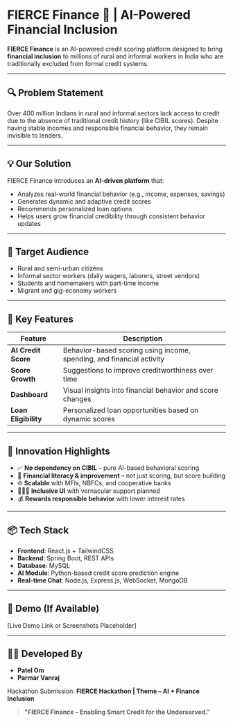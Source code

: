 # FIERCE Finance 💸 | AI-Powered Financial Inclusion

**FIERCE Finance** is an AI-powered credit scoring platform designed to bring **financial inclusion** to millions of rural and informal workers in India who are traditionally excluded from formal credit systems.

---

## 🔍 Problem Statement

Over 400 million Indians in rural and informal sectors lack access to credit due to the absence of traditional credit history (like CIBIL scores). Despite having stable incomes and responsible financial behavior, they remain invisible to lenders.

---

## 💡 Our Solution

FIERCE Finance introduces an **AI-driven platform** that:
- Analyzes real-world financial behavior (e.g., income, expenses, savings)
- Generates dynamic and adaptive credit scores
- Recommends personalized loan options
- Helps users grow financial credibility through consistent behavior updates

---

## 🎯 Target Audience

- Rural and semi-urban citizens
- Informal sector workers (daily wagers, laborers, street vendors)
- Students and homemakers with part-time income
- Migrant and gig-economy workers

---

## 🚀 Key Features

| Feature            | Description                                                                 |
|--------------------|-----------------------------------------------------------------------------|
| **AI Credit Score**| Behavior-based scoring using income, spending, and financial activity       |
| **Score Growth**   | Suggestions to improve creditworthiness over time                           |
| **Dashboard**      | Visual insights into financial behavior and score changes                   |
| **Loan Eligibility**| Personalized loan opportunities based on dynamic scores                    |

---

## 🧠 Innovation Highlights

- ✅ **No dependency on CIBIL** – pure AI-based behavioral scoring
- 🌱 **Financial literacy & improvement** – not just scoring, but score building
- 🌐 **Scalable** with MFIs, NBFCs, and cooperative banks
- 🧑‍🤝‍🧑 **Inclusive UI** with vernacular support planned
- 💰 **Rewards responsible behavior** with lower interest rates

---

## 📦 Tech Stack

- **Frontend**: React.js + TailwindCSS
- **Backend**: Spring Boot, REST APIs
- **Database**: MySQL
- **AI Module**: Python-based credit score prediction engine
- **Real-time Chat**: Node.js, Express.js, WebSocket, MongoDB

---

## 🔗 Demo (If Available)
[Live Demo Link or Screenshots Placeholder]

---

## 👨‍💻 Developed By

- **Patel Om**
- **Parmar Vanraj**

Hackathon Submission: **FIERCE Hackathon | Theme – AI + Finance Inclusion**



> **"FIERCE Finance – Enabling Smart Credit for the Underserved."**
